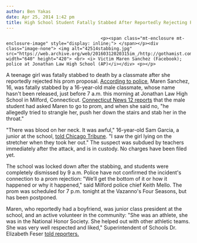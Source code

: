 ```yaml
---
author: Ben Yakas
date: Apr 25, 2014 1:42 pm
title: High School Student Fatally Stabbed After Reportedly Rejecting Prom Proposal
---
```


	
										<p><span class="mt-enclosure mt-enclosure-image" style="display: inline;"> </span></p><div class="image-none"> <img alt="42514stabbing.jpg" src="https://web.archive.org/web/20160312020315im_/http://gothamist.com/attachments/byakas/42514stabbing.jpg" width="640" height="420"> <br> <i> Victim Maren Sanchez (Facebook); police at Jonathan Law High School (AP)</i></div> <p></p>

<p>A teenage girl was fatally stabbed to death by a classmate after she reportedly rejected his prom proposal. <a href="https://web.archive.org/web/20160312020315/http://blog.ctnews.com/connecticutpostings/2014/04/25/report-student-stabbed-at-law-high-in-milford/">According to police</a>, Maren Sanchez, 16, was fatally stabbed by a 16-year-old male classmate, whose name hasn&apos;t been released, just before 7 a.m. this morning at Jonathan Law High School in Milford, Connecticut. <a href="https://web.archive.org/web/20160312020315/http://connecticut.news12.com/news/police-female-student-dies-after-stabbing-at-jonathan-law-high-school-in-milford-1.7824169?qr=1">Connecticut News 12 reports</a> that the male student had asked Maren to go to prom, and when she said no, &quot;he allegedly tried to strangle her, push her down the stairs and stab her in the throat.&quot;</p>

<p>&quot;There was blood on her neck. It was awful,&quot; 16-year-old Sam Garcia, a junior at the school, <a href="https://web.archive.org/web/20160312020315/http://www.chicagotribune.com/news/chi-connecticut-high-school-stabbing-20140425,0,6826220.story">told Chicago Tribune</a>. &quot;I saw the girl lying on the stretcher when they took her out.&quot; The suspect was subdued by teachers immediately after the attack, and is in custody. No charges have been filed yet.</p>

<p>The school was locked down after the stabbing, and students were completely dismissed by 9 a.m. Police have not confirmed the incident&apos;s connection to a prom rejection: &quot;We&#x2019;ll get the bottom of it or how it happened or why it happened,&quot; said Milford police chief Keith Mello. The prom was scheduled for 7 p.m. tonight at the Vazanno&apos;s Four Seasons, but has been postponed.</p>

<p>Maren, who reportedly had a boyfriend, was junior class president at the school, and an active volunteer in the community: &quot;She was an athlete, she was in the National Honor Society. She helped out with other athletic teams. She was very well respected and liked,&quot; Superintendent of Schools Dr. Elizabeth Feser <a href="https://web.archive.org/web/20160312020315/http://www.courant.com/community/milford/hc-milford-school-stabbing-0426-20140425,0,3011040.story">told reporters.</a></p>					
										
									
				